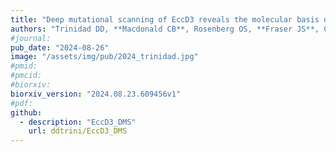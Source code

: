```yaml
---
title: "Deep mutational scanning of EccD3 reveals the molecular basis of its essentiality in the mycobacterium ESX secretion system"
authors: "Trinidad DD, **Macdonald CB**, Rosenberg OS, **Fraser JS**, Coyote-Maestas W"
#journal:
pub_date: "2024-08-26"
image: "/assets/img/pub/2024_trinidad.jpg"
#pmid:
#pmcid:
#biorxiv:
biorxiv_version: "2024.08.23.609456v1"
#pdf:
github:
  - description: "EccD3_DMS"
    url: ddtrini/EccD3_DMS
---
```

